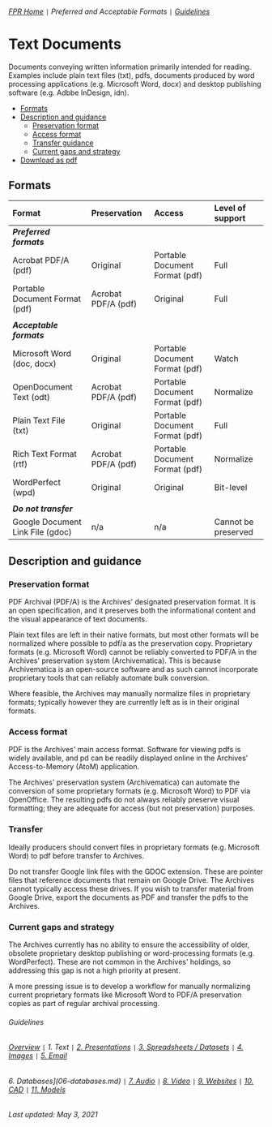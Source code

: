 ###### [FPR Home](../README.md) `|` Preferred and Acceptable Formats `|` [Guidelines](../explanations/00-intro.md)

# Text Documents
Documents conveying written information primarily intended for reading. Examples include plain text files (txt), pdfs, documents produced by word processing applications (e.g. Microsoft Word, docx) and desktop publishing software (e.g. Adbbe InDesign, idn).

- [Formats](#formats)
- [Description and guidance](#description-and-guidance)
  - [Preservation format](#preservation-format)
  - [Access format](#access-format)
  - [Transfer guidance](#transfer-guidance)
  - [Current gaps and strategy](#current-gaps-and-strategy)
- [Download as pdf](../downloads/01-text-documents.pdf)

## Formats
| Format | Preservation | Access | Level of support |
| :---   | :---         | :---   | :---               |
| ***Preferred formats*** |
| Acrobat PDF/A (pdf) | Original | Portable Document Format (pdf) | Full |
| Portable Document Format (pdf) | Acrobat PDF/A (pdf) | Original | Full |
| |
| ***Acceptable formats*** |
| Microsoft Word (doc, docx) | Original | Portable Document Format (pdf) | Watch |
| OpenDocument Text (odt) | Acrobat PDF/A (pdf) | Portable Document Format (pdf) | Normalize |
| Plain Text File (txt) | Original | Portable Document Format (pdf) | Full |
| Rich Text Format (rtf) | Acrobat PDF/A (pdf) | Portable Document Format (pdf) | Normalize |
| WordPerfect (wpd) | Original | Original | Bit-level |
| |
| ***Do not transfer*** |
| Google Document Link File (gdoc) | n/a | n/a | Cannot be preserved |

## Description and guidance
### Preservation format
PDF Archival (PDF/A) is the Archives' designated preservation format. It is an open specification, and it preserves both the informational content and the visual appearance of text documents.

Plain text files are left in their native formats, but most other formats will be normalized where possible to pdf/a as the preservation copy. Proprietary formats (e.g. Microsoft Word) cannot be reliably converted to PDF/A in the Archives' preservation system (Archivematica). This is because Archivematica is an open-source software and as such cannot incorporate proprietary tools that can reliably automate bulk conversion.

Where feasible, the Archives may manually normalize files in proprietary formats; typically however they are currently left as is in their original formats.

### Access format
PDF is the Archives' main access format. Software for viewing pdfs is widely available, and pd can be readily displayed online in the Archives' Access-to-Memory (AtoM) application.

The Archives' preservation system (Archivematica) can automate the conversion of some proprietary formats (e.g. Microsoft Word) to PDF via OpenOffice. The resulting pdfs do not always reliably preserve visual formatting; they are adequate for access (but not preservation) purposes.

### Transfer
Ideally producers should convert files in proprietary formats (e.g. Microsoft Word) to pdf before transfer to Archives.

Do not transfer Google link files with the GDOC extension. These are pointer files that reference documents that remain on Google Drive. The Archives cannot typically access these drives. If you wish to transfer material from Google Drive, export the documents as PDF and transfer the pdfs to the Archives.

### Current gaps and strategy
The Archives currently has no ability to ensure the accessibility of older, obsolete proprietary desktop publishing or word-processing formats (e.g. WordPerfect). These are not common in the Archives' holdings, so addressing this gap is not a high priority at present.

A more pressing issue is to develop a workflow for manually normalizing current proprietary formats like Microsoft Word to PDF/A preservation copies as part of regular archival processing.

###### Guidelines
###### [Overview](00-fpr.md) `|` 1. Text `|` [2. Presentations](02-presentations.md) `|` [3. Spreadsheets / Datasets](03-spreadsheets-and-datasets.md) `|` [4. Images](04-images.md) `|` [5. Email](05-email.md)
###### 6. Databases](06-databases.md) `|` [7. Audio](07-audio.md) `|` [8. Video](08-video.md) `|` [9. Websites](09-websites.md) `|` [10. CAD](10-cad.md) `|` [11. Models](11-models.md)</span>

###### Last updated: May 3, 2021
